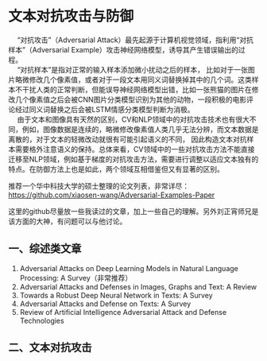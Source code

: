 # 文本对抗攻击与防御  
   &ensp;&ensp; “对抗攻击”（Adversarial Attack）最先起源于计算机视觉领域，指利用“对抗样本”（Adversarial Example）攻击神经网络模型，诱导其产生错误输出的过程。  
   &ensp;&ensp; “对抗样本”是指对正常的输入样本添加微小扰动之后的样本， 比如对于一张图片略微修改几个像素值，或者对于一段文本用同义词替换掉其中的几个词。这类样本不干扰人类的正常判断，但能误导神经网络模型出错，比如一张熊猫的图片在修改几个像素值之后会被CNN图片分类模型识别为其他的动物，一段积极的电影评论经过同义词替换之后会被LSTM情感分类模型判断为消极。  
  &ensp;&ensp; 由于文本和图像具有天然的区别，CV和NLP领域中的对抗攻击技术也有很大不同，例如，图像数据是连续的，略微修改像素值人类几乎无法分辨，而文本数据是离散的，对于文本的轻微改动就很有可能引起语义的不同， 因此构造文本对抗样本需要格外注意语义的保持。总体来看，CV领域中的一些对抗攻击方法不能直接迁移至NLP领域，例如基于梯度的对抗攻击方法，需要进行调整以适应文本独有的特点。在防御方法上也是如此，两个领域互相借鉴但又有显著的区别。  

推荐一个华中科技大学的硕士整理的论文列表，非常详尽：
https://github.com/xiaosen-wang/Adversarial-Examples-Paper

这里的github尽量放一些我读过的文章，加上一些自己的理解。另外刘正宵师兄是该方面的大神，有问题可以与他讨论。

## 一、综述类文章
1. Adversarial Attacks on Deep Learning Models in Natural Language Processing: A Survey（非常推荐）
2. Adversarial Attacks and Defenses in Images, Graphs and Text: A Review
3. Towards a Robust Deep Neural Network in Texts: A Survey
4. Adversarial Attacks and Defense on Texts: A Survey
5. Review of Artificial Intelligence Adversarial Attack and Defense Technologies

## 二、文本对抗攻击
